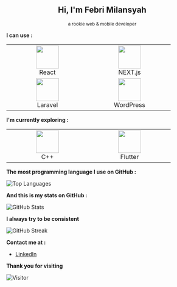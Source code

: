 <h2 align="center">Hi, I'm Febri Milansyah</h2>
<p align="center"><sup>a rookie web & mobile developer</sup></p>

**I can use :**

<table>
    <tr>
        <td align="center" width="200">
            <img src="https://upload.wikimedia.org/wikipedia/commons/a/a7/React-icon.svg" height="60" />
            <br />
            React
        </td>
        <td align="center" width="200">
            <img src="https://upload.wikimedia.org/wikipedia/commons/8/8e/Nextjs-logo.svg" height="60" />
            <br />
            NEXT.js
        </td>
    </tr>
    <tr>
        <td align="center" width="200">
            <img src="https://upload.wikimedia.org/wikipedia/commons/9/9a/Laravel.svg" height="60" />
            <br />
            Laravel
        </td>
        <td align="center" width="200">
            <img src="https://upload.wikimedia.org/wikipedia/commons/0/09/Wordpress-Logo.svg" height="60" />
            <br />
            WordPress
        </td>
    </tr>
</table>

**I'm currently exploring :**

<table>
    <tr>
        <td align="center" width="200">
            <img src="https://upload.wikimedia.org/wikipedia/commons/1/18/ISO_C%2B%2B_Logo.svg" height="60" />
            <br />
            C++
        </td>
        <td align="center" width="200">
            <img src="https://upload.wikimedia.org/wikipedia/commons/4/44/Google-flutter-logo.svg" height="60" />
            <br />
            Flutter
        </td>
    </tr>
</table>

**The most programming language I use on GitHub :**

![Top Languages](https://github-readme-stats.vercel.app/api/top-langs/?username=fmilansyah&hide_title=true&layout=compact&theme=default#gh-light-mode-only)

**And this is my stats on GitHub :**

![GitHub Stats](https://github-readme-stats.vercel.app/api?username=fmilansyah&hide_title=true&show_icons=true&theme=default#gh-light-mode-only)

**I always try to be consistent**

![GitHub Streak](https://github-readme-streak-stats.herokuapp.com/?user=fmilansyah)

**Contact me at :**

- [LinkedIn](https://www.linkedin.com/in/fmilansyah/)

**Thank you for visiting**

![Visitor](https://visitor-badge.glitch.me/badge?page_id=fmilansyah.fmilansyah)